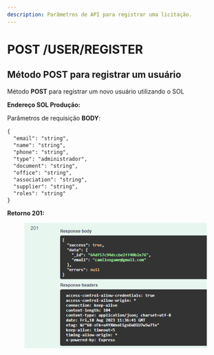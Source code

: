 ```yaml
---
description: Parâmetros de API para registrar uma licitação.
---
```


# POST /USER/REGISTER

## Método POST para registrar um usuário

Método **POST** para registrar um novo usuário utilizando o SOL

**Endereço SOL Produção:**&#x20;

Parâmetros de requisição **BODY**:

```
{
  "email": "string",
  "name": "string",
  "phone": "string",
  "type": "administrador",
  "document": "string",
  "office": "string",
  "association": "string",
  "supplier": "string",
  "roles": "string"
}
```

**Retorno 201:**

<figure><img src="../../.gitbook/assets/Screenshot_11.png" alt=""><figcaption></figcaption></figure>

